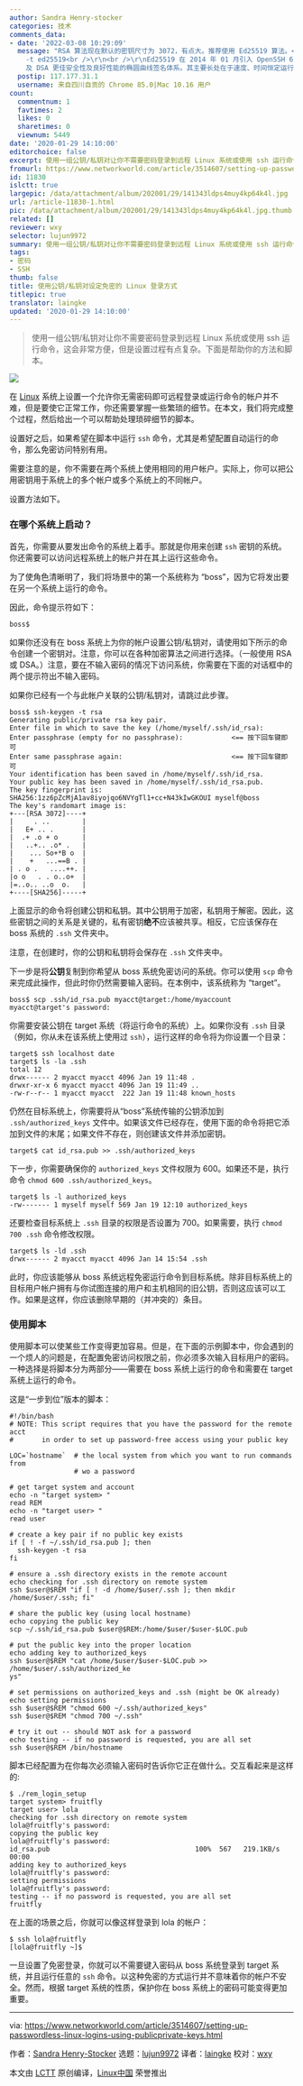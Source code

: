 ```yaml
---
author: Sandra Henry-stocker
categories: 技术
comments_data:
- date: '2022-03-08 10:29:09'
  message: "RSA 算法现在默认的密钥尺寸为 3072，有点大。推荐使用 Ed25519 算法。<br />\r\n<br />\r\nssh-keygen
    -t ed25519<br />\r\n<br />\r\nEd25519 在 2014 年 01 月引入 OpenSSH 6.5，能够提供比 ECDSA
    及 DSA 更佳安全性及良好性能的椭圆曲线签名体系。其主要长处在于速度、时间恒定运行时（从而能够对抗侧信道攻击）以及无需晦暗不明的硬编码常数。"
  postip: 117.177.31.1
  username: 来自四川自贡的 Chrome 85.0|Mac 10.16 用户
count:
  commentnum: 1
  favtimes: 2
  likes: 0
  sharetimes: 0
  viewnum: 5449
date: '2020-01-29 14:10:00'
editorchoice: false
excerpt: 使用一组公钥/私钥对让你不需要密码登录到远程 Linux 系统或使用 ssh 运行命令，这会非常方便，但是设置过程有点复杂。下面是帮助你的方法和脚本。
fromurl: https://www.networkworld.com/article/3514607/setting-up-passwordless-linux-logins-using-publicprivate-keys.html
id: 11830
islctt: true
largepic: /data/attachment/album/202001/29/141343ldps4muy4kp64k4l.jpg
url: /article-11830-1.html
pic: /data/attachment/album/202001/29/141343ldps4muy4kp64k4l.jpg.thumb.jpg
related: []
reviewer: wxy
selector: lujun9972
summary: 使用一组公钥/私钥对让你不需要密码登录到远程 Linux 系统或使用 ssh 运行命令，这会非常方便，但是设置过程有点复杂。下面是帮助你的方法和脚本。
tags:
- 密码
- SSH
thumb: false
title: 使用公钥/私钥对设定免密的 Linux 登录方式
titlepic: true
translator: laingke
updated: '2020-01-29 14:10:00'
---
```



> 
> 使用一组公钥/私钥对让你不需要密码登录到远程 Linux 系统或使用 ssh 运行命令，这会非常方便，但是设置过程有点复杂。下面是帮助你的方法和脚本。
> 
> 
> 


![](/data/attachment/album/202001/29/141343ldps4muy4kp64k4l.jpg)


在 [Linux](https://www.networkworld.com/article/3215226/what-is-linux-uses-featres-products-operating-systems.html) 系统上设置一个允许你无需密码即可远程登录或运行命令的帐户并不难，但是要使它正常工作，你还需要掌握一些繁琐的细节。在本文，我们将完成整个过程，然后给出一个可以帮助处理琐碎细节的脚本。


设置好之后，如果希望在脚本中运行 `ssh` 命令，尤其是希望配置自动运行的命令，那么免密访问特别有用。


需要注意的是，你不需要在两个系统上使用相同的用户帐户。实际上，你可以把公用密钥用于系统上的多个帐户或多个系统上的不同帐户。


设置方法如下。


### 在哪个系统上启动？


首先，你需要从要发出命令的系统上着手。那就是你用来创建 `ssh` 密钥的系统。你还需要可以访问远程系统上的帐户并在其上运行这些命令。


为了使角色清晰明了，我们将场景中的第一个系统称为 “boss”，因为它将发出要在另一个系统上运行的命令。


因此，命令提示符如下：



```
boss$
```

如果你还没有在 boss 系统上为你的帐户设置公钥/私钥对，请使用如下所示的命令创建一个密钥对。注意，你可以在各种加密算法之间进行选择。（一般使用 RSA 或 DSA。）注意，要在不输入密码的情况下访问系统，你需要在下面的对话框中的两个提示符出不输入密码。


如果你已经有一个与此帐户关联的公钥/私钥对，请跳过此步骤。



```
boss$ ssh-keygen -t rsa
Generating public/private rsa key pair.
Enter file in which to save the key (/home/myself/.ssh/id_rsa):
Enter passphrase (empty for no passphrase):            <== 按下回车键即可
Enter same passphrase again:                           <== 按下回车键即可
Your identification has been saved in /home/myself/.ssh/id_rsa.
Your public key has been saved in /home/myself/.ssh/id_rsa.pub.
The key fingerprint is:
SHA256:1zz6pZcMjA1av8iyojqo6NVYgTl1+cc+N43kIwGKOUI myself@boss
The key's randomart image is:
+---[RSA 3072]----+
|     . ..        |
|   E+ .. .       |
|  .+ .o + o      |
|   ..+.. .o* .   |
|    ... So+*B o  |
|    +   ...==B . |
| . o .   ....++. |
|o o   . . o..o+  |
|=..o.. ..o  o.   |
+----[SHA256]-----+
```

上面显示的命令将创建公钥和私钥。其中公钥用于加密，私钥用于解密。因此，这些密钥之间的关系是关键的，私有密钥**绝不**应该被共享。相反，它应该保存在 boss 系统的 `.ssh` 文件夹中。


注意，在创建时，你的公钥和私钥将会保存在 `.ssh` 文件夹中。


下一步是将**公钥**复制到你希望从 boss 系统免密访问的系统。你可以使用 `scp` 命令来完成此操作，但此时你仍然需要输入密码。在本例中，该系统称为 “target”。



```
boss$ scp .ssh/id_rsa.pub myacct@target:/home/myaccount
myacct@target's password:
```

你需要安装公钥在 target 系统（将运行命令的系统）上。如果你没有 `.ssh` 目录（例如，你从未在该系统上使用过 `ssh`），运行这样的命令将为你设置一个目录：



```
target$ ssh localhost date
target$ ls -la .ssh
total 12
drwx------ 2 myacct myacct 4096 Jan 19 11:48 .
drwxr-xr-x 6 myacct myacct 4096 Jan 19 11:49 ..
-rw-r--r-- 1 myacct myacct  222 Jan 19 11:48 known_hosts
```

仍然在目标系统上，你需要将从“boss”系统传输的公钥添加到 `.ssh/authorized_keys` 文件中。如果该文件已经存在，使用下面的命令将把它添加到文件的末尾；如果文件不存在，则创建该文件并添加密钥。



```
target$ cat id_rsa.pub >> .ssh/authorized_keys
```

下一步，你需要确保你的 `authorized_keys` 文件权限为 600。如果还不是，执行命令 `chmod 600 .ssh/authorized_keys`。



```
target$ ls -l authorized_keys
-rw------- 1 myself myself 569 Jan 19 12:10 authorized_keys
```

还要检查目标系统上 `.ssh` 目录的权限是否设置为 700。如果需要，执行 `chmod 700 .ssh` 命令修改权限。



```
target$ ls -ld .ssh
drwx------ 2 myacct myacct 4096 Jan 14 15:54 .ssh
```

此时，你应该能够从 boss 系统远程免密运行命令到目标系统。除非目标系统上的目标用户帐户拥有与你试图连接的用户和主机相同的旧公钥，否则这应该可以工作。如果是这样，你应该删除早期的（并冲突的）条目。


### 使用脚本


使用脚本可以使某些工作变得更加容易。但是，在下面的示例脚本中，你会遇到的一个烦人的问题是，在配置免密访问权限之前，你必须多次输入目标用户的密码。一种选择是将脚本分为两部分——需要在 boss 系统上运行的命令和需要在 target 系统上运行的命令。


这是“一步到位”版本的脚本：



```
#!/bin/bash
# NOTE: This script requires that you have the password for the remote acct
#       in order to set up password-free access using your public key

LOC=`hostname`  # the local system from which you want to run commands from
                # wo a password

# get target system and account
echo -n "target system> "
read REM
echo -n "target user> "
read user

# create a key pair if no public key exists
if [ ! -f ~/.ssh/id_rsa.pub ]; then
  ssh-keygen -t rsa
fi

# ensure a .ssh directory exists in the remote account
echo checking for .ssh directory on remote system
ssh $user@$REM "if [ ! -d /home/$user/.ssh ]; then mkdir /home/$user/.ssh; fi"

# share the public key (using local hostname)
echo copying the public key
scp ~/.ssh/id_rsa.pub $user@$REM:/home/$user/$user-$LOC.pub

# put the public key into the proper location
echo adding key to authorized_keys
ssh $user@$REM "cat /home/$user/$user-$LOC.pub >> /home/$user/.ssh/authorized_ke
ys"

# set permissions on authorized_keys and .ssh (might be OK already)
echo setting permissions
ssh $user@$REM "chmod 600 ~/.ssh/authorized_keys"
ssh $user@$REM "chmod 700 ~/.ssh"

# try it out -- should NOT ask for a password
echo testing -- if no password is requested, you are all set
ssh $user@$REM /bin/hostname
```

脚本已经配置为在你每次必须输入密码时告诉你它正在做什么。交互看起来是这样的:



```
$ ./rem_login_setup
target system> fruitfly
target user> lola
checking for .ssh directory on remote system
lola@fruitfly's password:
copying the public key
lola@fruitfly's password:
id_rsa.pub                                    100%  567   219.1KB/s   00:00
adding key to authorized_keys
lola@fruitfly's password:
setting permissions
lola@fruitfly's password:
testing -- if no password is requested, you are all set
fruitfly
```

在上面的场景之后，你就可以像这样登录到 lola 的帐户：



```
$ ssh lola@fruitfly
[lola@fruitfly ~]$
```

一旦设置了免密登录，你就可以不需要键入密码从 boss 系统登录到 target 系统，并且运行任意的 `ssh` 命令。以这种免密的方式运行并不意味着你的帐户不安全。然而，根据 target 系统的性质，保护你在 boss 系统上的密码可能变得更加重要。




---


via: <https://www.networkworld.com/article/3514607/setting-up-passwordless-linux-logins-using-publicprivate-keys.html>


作者：[Sandra Henry-Stocker](https://www.networkworld.com/author/Sandra-Henry_Stocker/) 选题：[lujun9972](https://github.com/lujun9972) 译者：[laingke](https://github.com/laingke) 校对：[wxy](https://github.com/wxy)


本文由 [LCTT](https://github.com/LCTT/TranslateProject) 原创编译，[Linux中国](https://linux.cn/) 荣誉推出